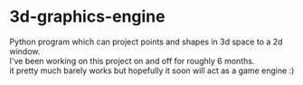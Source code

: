# 3d-graphics-engine
Python program which can project points and shapes in 3d space to a 2d window.   
I've been working on this project on and off for roughly 6 months.   
it pretty much barely works but hopefully it soon will act as a game engine :)
